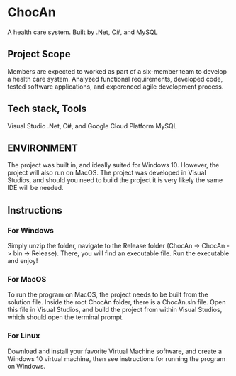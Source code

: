 # ChocAn
A health care system. Built by .Net, C#, and MySQL

## Project Scope
Members are expected to worked as part of a six-member team to develop a health care system. Analyzed functional requirements, developed code, tested software applications, and experenced agile development process.

## Tech stack, Tools
Visual Studio .Net, C#, and Google Cloud Platform MySQL

## ENVIRONMENT
The project was built in, and ideally suited for Windows 10. However, the project will also run on MacOS. The project was developed in Visual Studios, and should you need to build the project it is very likely the same IDE will be needed. 

## Instructions

### For Windows
Simply unzip the folder, navigate to the Release folder (ChocAn -> ChocAn -> bin -> Release). There, you will find an executable file. Run the executable and enjoy!


### For MacOS
To run the program on MacOS, the project needs to be built from the solution file. Inside the root ChocAn folder, there is a ChocAn.sln file. Open this file in Visual Studios, and build the project from within Visual Studios, which should open the terminal prompt.

### For Linux
Download and install your favorite Virtual Machine software, and create a Windows 10 virtual machine, then see instructions for running the program on Windows. 
